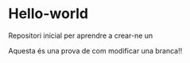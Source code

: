 # Hello-world
Repositori inicial per aprendre a crear-ne un

Aquesta és una prova de com modificar una branca!!
